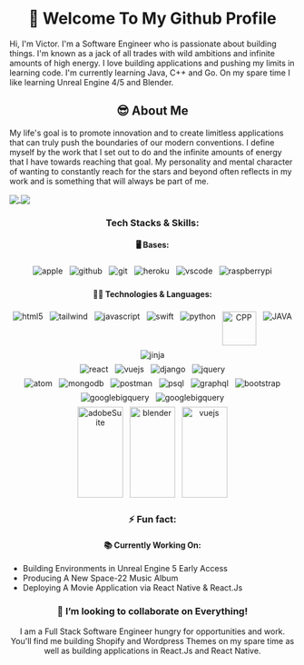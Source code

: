 
<h1 align="center"> 👋 Welcome To My Github Profile </h1>

Hi, I'm Victor. I'm a Software Engineer who is passionate about building things. I'm known as a jack of all trades with wild ambitions and infinite amounts of high energy. I love building applications and pushing my limits in learning code. I'm currently learning Java, C++ and Go. On my spare time I like learning Unreal Engine 4/5 and Blender.

<h2 align="center"> 😎 About Me </h2>

My life's goal is to promote innovation and to create limitless applications that can truly push the boundaries of our modern conventions. I define myself by the work that I set out to do and the infinite amounts of energy that I have towards reaching that goal. My personality and mental character of wanting to constantly reach for the stars and beyond often reflects in my work and is something that will always be part of me.

<a href="https://github.com/anuraghazra/github-readme-stats">
  <img align="center" src="https://github-readme-stats.vercel.app/api?username=victordoyle&show_icons=true&count_private=true&hide=stars&theme=dark" />
</a>

<a href="https://github.com/anuraghazra/github-readme-stats">
  <img align="center" src="https://github-readme-stats.vercel.app/api/top-langs/?username=victordoyle&langs_count=10&theme=dark&layout=compact&exclude_repo=React-Django-RateMoviesApp" />
</a>




<h3 align="center"> Tech Stacks & Skills: </h3>

<h4 align="center"> 🖥️ Bases: </h4>
<p align="center">
<img src="https://www.vectorlogo.zone/logos/apple/apple-icon.svg" alt="apple" style="vertical-align:top; margin:4px">
<img src="https://www.vectorlogo.zone/logos/github/github-ar21.svg" alt="github" style="vertical-align:top; margin:4px">
<img src="https://www.vectorlogo.zone/logos/git-scm/git-scm-ar21.svg" alt="git" style="vertical-align:top; margin:4px">
<img src="https://www.vectorlogo.zone/logos/heroku/heroku-ar21.svg" alt="heroku" style="vertical-align:top; margin:4px">
<img src="https://www.vectorlogo.zone/logos/visualstudio_code/visualstudio_code-ar21.svg" alt="vscode" style="vertical-align:top; margin:4px">
<img src="https://www.vectorlogo.zone/logos/raspberrypi/raspberrypi-ar21.svg" alt="raspberrypi" style="vertical-align:top; margin:4px">
</p>

<h4 align="center"> 👨‍💻 Technologies & Languages: </h4>
<p align="center">
<img src="https://www.vectorlogo.zone/logos/w3_html5/w3_html5-ar21.svg" alt="html5" style="vertical-align:top; margin:4px">
<img src="https://www.vectorlogo.zone/logos/tailwindcss/tailwindcss-ar21.svg" alt="tailwind" style="vertical-align:top; margin:4px">
<img src="https://www.vectorlogo.zone/logos/javascript/javascript-ar21.svg" alt="javascript" style="vertical-align:top; margin:4px">
<img src="https://www.vectorlogo.zone/logos/swift/swift-ar21.svg" alt="swift" style="vertical-align:top; margin:4px">
<img src="https://www.vectorlogo.zone/logos/python/python-ar21.svg" alt="python" style="vertical-align:top; margin:4px">
<img src="https://github.com/leungwensen/svg-icon/blob/master/dist/svg/logos/cpp.svg" alt="CPP" style="vertical-align:top; margin:4px" width="60" height="60"> 
<img src="https://www.vectorlogo.zone/logos/java/java-vertical.svg" alt="JAVA" style="vertical-align:top; margin:4px"> 
<img src="https://www.vectorlogo.zone/logos/pocoo_jinja/pocoo_jinja-ar21.svg" alt="jinja" style="vertical-align:top; margin:4px">
<br>
<img src="https://www.vectorlogo.zone/logos/reactjs/reactjs-ar21.svg" alt="react" style="vertical-align:top; margin:4px">
<img src="https://www.vectorlogo.zone/logos/vuejs/vuejs-ar21.svg" alt="vuejs" style="vertical-align:top; margin:4px">
<img src="https://www.vectorlogo.zone/logos/djangoproject/djangoproject-ar21.svg" alt="django" style="vertical-align:top; margin:4px">
<img src="https://www.vectorlogo.zone/logos/jquery/jquery-ar21.svg" alt="jquery" style="vertical-align:top; margin:4px">
<br>
<img src="https://www.vectorlogo.zone/logos/atom_io/atom_io-ar21.svg" alt="atom" style="vertical-align:top; margin:4px">
<img src="https://www.vectorlogo.zone/logos/mongodb/mongodb-ar21.svg" alt="mongodb" style="vertical-align:top; margin:4px">
<img src="https://www.vectorlogo.zone/logos/getpostman/getpostman-ar21.svg" alt="postman" style="vertical-align:top; margin:4px">
<img src="https://www.vectorlogo.zone/logos/postgresql/postgresql-ar21.svg" alt="psql" style="vertical-align:top; margin:4px">
<img src="https://www.vectorlogo.zone/logos/graphql/graphql-ar21.svg" alt="graphql" style="vertical-align:top; margin:4px">
<img src="https://www.vectorlogo.zone/logos/getbootstrap/getbootstrap-ar21.svg" alt="bootstrap" style="vertical-align:top; margin:4px">
<img src="https://www.vectorlogo.zone/logos/google_bigquery/google_bigquery-ar21.svg" alt="googlebigquery" style="vertical-align:top; margin:4px">
<img src="https://www.vectorlogo.zone/logos/google_analytics/google_analytics-ar21~old.svg" alt="googlebigquery" style="vertical-align:top; margin:4px">
<br>
<img src="https://raw.githubusercontent.com/detain/svg-logos/master/svg/adobe-1.svg" alt="adobeSuite" style="vertical-align:top; margin:4px"  width="80" height="160">
<img src="https://raw.githubusercontent.com/detain/svg-logos/master/svg/blender.svg" alt="blender" style="vertical-align:top; margin:4px" width="80" height="160">
<img src="https://upload.wikimedia.org/wikipedia/commons/d/da/Unreal_Engine_Logo.svg" alt="vuejs" style="vertical-align:top; margin:4px" width="80" height="160">
</p>



<h3 align="center"> ⚡ Fun fact: </h3>
<h4 align="center"> 📚 Currently Working On: </h4>

<ul>
  <li> Building Environments in Unreal Engine 5 Early Access </li>
  <li> Producing A New Space-22 Music Album </li>
  <li> Deploying A Movie Application via React Native & React.Js </li>
</ul>

<h3 align="center"> 👯 I’m looking to collaborate on Everything! </h3>

<p align="center" >I am a Full Stack Software Engineer hungry for opportunities and work. You'll find me building Shopify and Wordpress Themes on my spare time as well as building applications in React.Js and React Native. </p>
